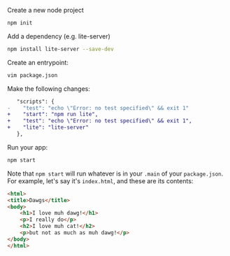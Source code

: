 Create a new node project

```bash
npm init
```

Add a dependency (e.g. lite-server)

```bash
npm install lite-server --save-dev
```

Create an entrypoint:

```bash
vim package.json
```

Make the following changes:

```diff
   "scripts": {
-    "test": "echo \"Error: no test specified\" && exit 1"
+    "start": "npm run lite",
+    "test": "echo \"Error: no test specified\" && exit 1",
+    "lite": "lite-server"
   },
```

Run your app:

```bash
npm start
```

Note that `npm start` will run whatever is in your `.main` of your `package.json`. For example, let's say it's `index.html`, and these are
its contents:

```html
<html>
<title>Dawgs</title>
<body>
	<h1>I love muh dawg!</h1>
	<p>I really do</p>
	<h2>I love muh cat!</h2>
	<p>but not as much as muh dawg!</p>
</body>
</html>
```
